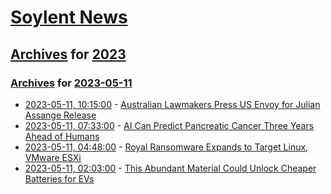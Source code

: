 # [Soylent News](../../../README.md)

## [Archives](../../index.md) for [2023](../index.md)

### [Archives](../../index.md) for [2023-05-11](index.md)

* [2023-05-11, 10:15:00](https://soylentnews.org/article.pl?sid=23/05/10/1436224&from=rss) - [Australian Lawmakers Press US Envoy for Julian Assange Release](https://soylentnews.org/article.pl?sid=23/05/10/1436224&from=rss)
* [2023-05-11, 07:33:00](https://soylentnews.org/article.pl?sid=23/05/10/120257&from=rss) - [AI Can Predict Pancreatic Cancer Three Years Ahead of Humans](https://soylentnews.org/article.pl?sid=23/05/10/120257&from=rss)
* [2023-05-11, 04:48:00](https://soylentnews.org/article.pl?sid=23/05/10/1151204&from=rss) - [Royal Ransomware Expands to Target Linux, VMware ESXi](https://soylentnews.org/article.pl?sid=23/05/10/1151204&from=rss)
* [2023-05-11, 02:03:00](https://soylentnews.org/article.pl?sid=23/05/10/0442231&from=rss) - [This Abundant Material Could Unlock Cheaper Batteries for EVs](https://soylentnews.org/article.pl?sid=23/05/10/0442231&from=rss)
